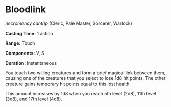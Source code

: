 # Bloodlink
*necromancy cantrip* (Cleric, Pale Master, Sorcerer, Warlock)

**Casting Time:** 1 action

**Range:** Touch

**Components:** V, S

**Duration:** Instantaneous

You touch two willing creatures and form a brief magical link between them, causing one of the creatures that you select to lose 1d8 hit points. The other creature gains temporary hit points equal to this lost health.

This amount increases by 1d8 when you reach 5th level (2d8), 11th level (3d8), and 17th level (4d8).

